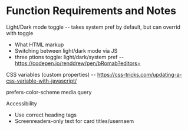 # Function Requirements and Notes

Light/Dark mode toggle -- takes system pref by default, but can overrid with toggle

- What HTML markup
- Switching between light/dark mode via JS
- three ptions toggle: light/dark/system pref -- https://codepen.io/renddrew/pen/bRomab?editors=

CSS variables (custom properties) -- https://css-tricks.com/updating-a-css-variable-with-javascript/

prefers-color-scheme media query

Accessibility

- Use correct heading tags
- Screenreaders-only text for card titles/usernaem
